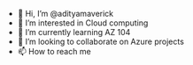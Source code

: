 - 👋 Hi, I’m @adityamaverick
- 👀 I’m interested in Cloud computing
- 🌱 I’m currently learning AZ 104
- 💞️ I’m looking to collaborate on Azure projects
- 📫 How to reach me

<!---
adityamaverick/adityamaverick is a ✨ special ✨ repository because its `README.md` (this file) appears on your GitHub profile.
You can click the Preview link to take a look at your changes.
--->
